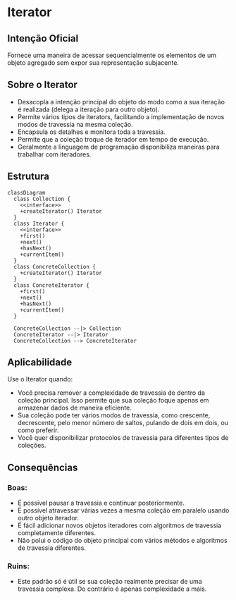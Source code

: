 # Iterator

## Intenção Oficial

Fornece uma maneira de acessar sequencialmente os elementos de um objeto agregado sem expor sua representação subjacente.

## Sobre o Iterator

- Desacopla a intenção principal do objeto do modo como a sua iteração é realizada (delega a iteração para outro objeto).
- Permite vários tipos de iterators, facilitando a implementação de novos modos de travessia na mesma coleção.
- Encapsula os detalhes e monitora toda a travessia.
- Permite que a coleção troque de iterador em tempo de execução.
- Geralmente a linguagem de programação disponibiliza maneiras para trabalhar com iteradores.

## Estrutura

```mermaid
classDiagram
  class Collection {
    <<interface>>
    +createIterator() Iterator
  }
  class Iterator {
    <<interface>>
    +first()
    +next()
    +hasNext()
    +currentItem()
  }
  class ConcreteCollection {
    +createIterator() Iterator
  }
  class ConcreteIterator {
    +first()
    +next()
    +hasNext()
    +currentItem()
  }

  ConcreteCollection --|> Collection
  ConcreteIterator --|> Iterator
  ConcreteCollection --> ConcreteIterator
```

## Aplicabilidade

Use o Iterator quando:
- Você precisa remover a complexidade de travessia de dentro da coleção principal. Isso permite que sua coleção foque apenas em armazenar dados de maneira eficiente.
- Sua coleção pode ter vários modos de travessia, como crescente, decrescente, pelo menor número de saltos, pulando de dois em dois, ou como preferir.
- Você quer disponibilizar protocolos de travessia para diferentes tipos de coleções.

## Consequências

### Boas:

- É possível pausar a travessia e continuar posteriormente.
- É possível atravessar várias vezes a mesma coleção em paralelo usando outro objeto iterador.
- É fácil adicionar novos objetos iteradores com algoritmos de travessia completamente diferentes.
- Não polui o código do objeto principal com vários métodos e algoritmos de travessia diferentes.

### Ruins:

- Este padrão só é útil se sua coleção realmente precisar de uma travessia complexa. Do contrário é apenas complexidade a mais.
